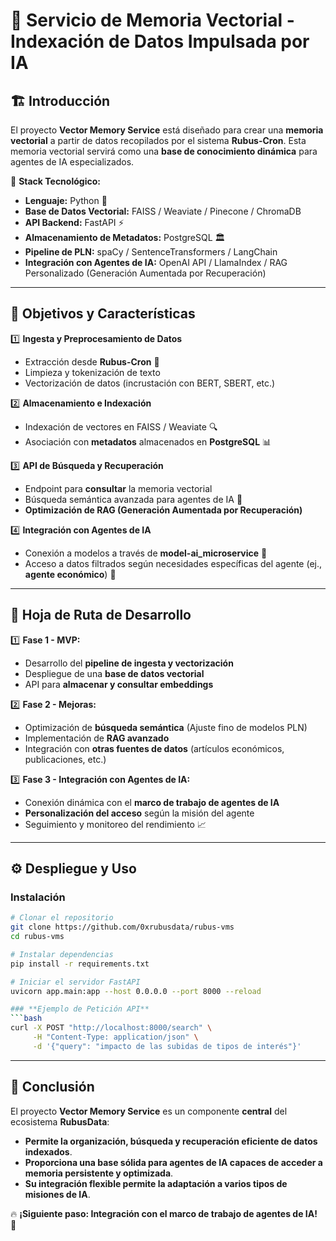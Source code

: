 
# 📌 Servicio de Memoria Vectorial - Indexación de Datos Impulsada por IA

## 🏗️ Introducción
El proyecto **Vector Memory Service** está diseñado para crear una **memoria vectorial** a partir de datos recopilados por el sistema **Rubus-Cron**. Esta memoria vectorial servirá como una **base de conocimiento dinámica** para agentes de IA especializados.

🔹 **Stack Tecnológico:**
- **Lenguaje:** Python 🐍
- **Base de Datos Vectorial:** FAISS / Weaviate / Pinecone / ChromaDB
- **API Backend:** FastAPI ⚡
- **Almacenamiento de Metadatos:** PostgreSQL 🏛️
- **Pipeline de PLN:** spaCy / SentenceTransformers / LangChain
- **Integración con Agentes de IA:** OpenAI API / LlamaIndex / RAG Personalizado (Generación Aumentada por Recuperación)

---

## 🎯 Objetivos y Características

1️⃣ **Ingesta y Preprocesamiento de Datos**
   - Extracción desde **Rubus-Cron** 📡
   - Limpieza y tokenización de texto
   - Vectorización de datos (incrustación con BERT, SBERT, etc.)

2️⃣ **Almacenamiento e Indexación**
   - Indexación de vectores en FAISS / Weaviate 🔍
   - Asociación con **metadatos** almacenados en **PostgreSQL** 📊

3️⃣ **API de Búsqueda y Recuperación**
   - Endpoint para **consultar** la memoria vectorial
   - Búsqueda semántica avanzada para agentes de IA 🤖
   - **Optimización de RAG (Generación Aumentada por Recuperación)**

4️⃣ **Integración con Agentes de IA**
   - Conexión a modelos a través de **model-ai_microservice** 🎯
   - Acceso a datos filtrados según necesidades específicas del agente (ej., **agente económico**) 🏦
   
---

## 🚀 Hoja de Ruta de Desarrollo

1️⃣ **Fase 1 - MVP:**
   - Desarrollo del **pipeline de ingesta y vectorización**
   - Despliegue de una **base de datos vectorial**
   - API para **almacenar y consultar embeddings**

2️⃣ **Fase 2 - Mejoras:**
   - Optimización de **búsqueda semántica** (Ajuste fino de modelos PLN)
   - Implementación de **RAG avanzado**
   - Integración con **otras fuentes de datos** (artículos económicos, publicaciones, etc.)

3️⃣ **Fase 3 - Integración con Agentes de IA:**
   - Conexión dinámica con el **marco de trabajo de agentes de IA**
   - **Personalización del acceso** según la misión del agente
   - Seguimiento y monitoreo del rendimiento 📈

---

## ⚙️ Despliegue y Uso
### **Instalación**
```bash
# Clonar el repositorio
git clone https://github.com/0xrubusdata/rubus-vms
cd rubus-vms

# Instalar dependencias
pip install -r requirements.txt

# Iniciar el servidor FastAPI
uvicorn app.main:app --host 0.0.0.0 --port 8000 --reload

### **Ejemplo de Petición API**
```bash
curl -X POST "http://localhost:8000/search" \
     -H "Content-Type: application/json" \
     -d '{"query": "impacto de las subidas de tipos de interés"}'
```

---

## 📌 Conclusión
El proyecto **Vector Memory Service** es un componente **central** del ecosistema **RubusData**:
- **Permite la organización, búsqueda y recuperación eficiente de datos indexados**.
- **Proporciona una base sólida para agentes de IA capaces de acceder a memoria persistente y optimizada**.
- **Su integración flexible permite la adaptación a varios tipos de misiones de IA**.

🔥 **¡Siguiente paso: Integración con el marco de trabajo de agentes de IA!** 🚀

